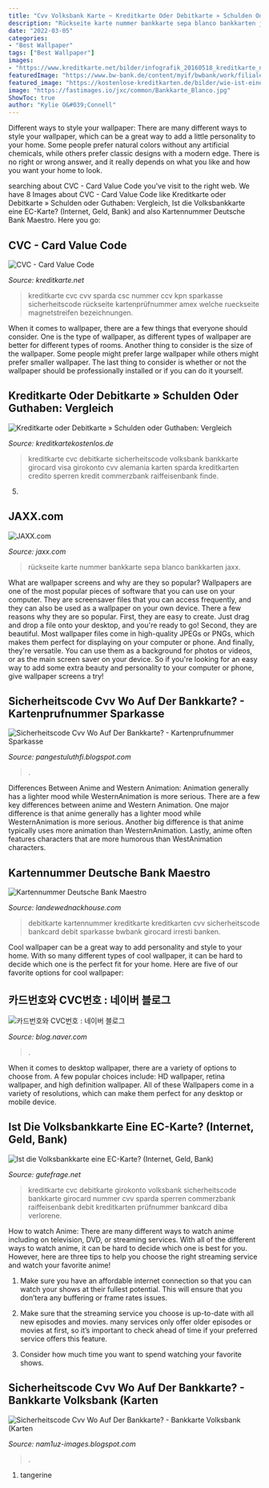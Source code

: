 ```yaml
---
title: "Cvv Volksbank Karte ~ Kreditkarte Oder Debitkarte » Schulden Oder Guthaben: Vergleich"
description: "Rückseite karte nummer bankkarte sepa blanco bankkarten jaxx"
date: "2022-03-05"
categories:
- "Best Wallpaper"
tags: ["Best Wallpaper"]
images:
- "https://www.kreditkarte.net/bilder/infografik_20160518_kreditkarte_net_kreditkartenabbildung_rueckseite.jpg"
featuredImage: "https://www.bw-bank.de/content/myif/bwbank/work/filiale/de/home/privatkunden/kreditkarte/_jcr_content/par/section/section/carousel_7e1a/carousel/imagetextbox3_7069/image.img.jpg/1538469946717.jpg"
featured_image: "https://kostenlose-kreditkarten.de/bilder/wie-ist-eine-kreditkarte-aufgebaut.jpg"
image: "https://fastimages.io/jxc/common/Bankkarte_Blanco.jpg"
ShowToc: true
author: "Kylie O&#039;Connell"
---
```



Different ways to style your wallpaper:
There are many different ways to style your wallpaper, which can be a great way to add a little personality to your home. Some people prefer natural colors without any artificial chemicals, while others prefer classic designs with a modern edge. There is no right or wrong answer, and it really depends on what you like and how you want your home to look.

	

		
searching about CVC - Card Value Code you've visit to the right web. We have 8 Images about CVC - Card Value Code like Kreditkarte oder Debitkarte » Schulden oder Guthaben: Vergleich, Ist die Volksbankkarte eine EC-Karte? (Internet, Geld, Bank) and also Kartennummer Deutsche Bank Maestro. Here you go:
		
    
## CVC - Card Value Code

<img loading=lazy src="https://www.kreditkarte.net/bilder/infografik_20160518_kreditkarte_net_kreditkartenabbildung_rueckseite.jpg" onerror="this.onerror=null;this.src='https://tse2.mm.bing.net/th?id=OIP.YSl2RrFTW78U2_65Cn5KUwHaDt&amp;pid=15.1';" alt="CVC - Card Value Code">

_Source: kreditkarte.net_

>kreditkarte cvc cvv sparda csc nummer ccv kpn sparkasse sicherheitscode rückseite kartenprüfnummer amex welche rueckseite magnetstreifen bezeichnungen. 

	

When it comes to wallpaper, there are a few things that everyone should consider. One is the type of wallpaper, as different types of wallpaper are better for different types of rooms. Another thing to consider is the size of the wallpaper. Some people might prefer large wallpaper while others might prefer smaller wallpaper. The last thing to consider is whether or not the wallpaper should be professionally installed or if you can do it yourself.

    
## Kreditkarte Oder Debitkarte » Schulden Oder Guthaben: Vergleich

<img loading=lazy src="https://www.kreditkartekostenlos.de/wp-content/uploads/2015/07/Kreditkarte-oder-Debitkarte-1.png" onerror="this.onerror=null;this.src='https://tse4.mm.bing.net/th?id=OIP.SLGgiaotVsBjRkLlxPKuGgHaFk&amp;pid=15.1';" alt="Kreditkarte oder Debitkarte » Schulden oder Guthaben: Vergleich">

_Source: kreditkartekostenlos.de_

>kreditkarte cvc debitkarte sicherheitscode volksbank bankkarte girocard visa girokonto cvv alemania karten sparda kreditkarten credito sperren kredit commerzbank raiffeisenbank finde. 

	

5.

    
## JAXX.com

<img loading=lazy src="https://fastimages.io/jxc/common/Bankkarte_Blanco.jpg" onerror="this.onerror=null;this.src='https://tse1.mm.bing.net/th?id=OIP.rVVguUfjP5iJ9eqFj2KiogHaE8&amp;pid=15.1';" alt="JAXX.com">

_Source: jaxx.com_

>rückseite karte nummer bankkarte sepa blanco bankkarten jaxx. 

	

What are wallpaper screens and why are they so popular?
Wallpapers are one of the most popular pieces of software that you can use on your computer. They are screensaver files that you can access frequently, and they can also be used as a wallpaper on your own device. There a few reasons why they are so popular. First, they are easy to create. Just drag and drop a file onto your desktop, and you're ready to go! Second, they are beautiful. Most wallpaper files come in high-quality JPEGs or PNGs, which makes them perfect for displaying on your computer or phone. And finally, they're versatile. You can use them as a background for photos or videos, or as the main screen saver on your device. So if you're looking for an easy way to add some extra beauty and personality to your computer or phone, give wallpaper screens a try!

    
## Sicherheitscode Cvv Wo Auf Der Bankkarte? - Kartenprufnummer Sparkasse

<img loading=lazy src="https://www.srf.ch/static/cms/images/branded_srf/54a019.jpg" onerror="this.onerror=null;this.src='https://tse1.mm.bing.net/th?id=OIP.Lsq30_C1nc8n5lF1G5NuagHaEK&amp;pid=15.1';" alt="Sicherheitscode Cvv Wo Auf Der Bankkarte? - Kartenprufnummer Sparkasse">

_Source: pangestuluthfi.blogspot.com_

>. 

	

Differences Between Anime and Western Animation: Animation generally has a lighter mood while WesternAnimation is more serious.
There are a few key differences between anime and Western Animation. One major difference is that anime generally has a lighter mood while WesternAnimation is more serious. Another big difference is that anime typically uses more animation than WesternAnimation. Lastly, anime often features characters that are more humorous than WestAnimation characters.

    
## Kartennummer Deutsche Bank Maestro

<img loading=lazy src="https://www.bw-bank.de/content/myif/bwbank/work/filiale/de/home/privatkunden/kreditkarte/_jcr_content/par/section/section/carousel_7e1a/carousel/imagetextbox3_7069/image.img.jpg/1538469946717.jpg" onerror="this.onerror=null;this.src='https://tse3.mm.bing.net/th?id=OIP.qZvX5eNBm1nqEExoMDcXcgHaEE&amp;pid=15.1';" alt="Kartennummer Deutsche Bank Maestro">

_Source: landewednackhouse.com_

>debitkarte kartennummer kreditkarte kreditkarten cvv sicherheitscode bankcard debit sparkasse bwbank girocard irresti banken. 

	

Cool wallpaper can be a great way to add personality and style to your home. With so many different types of cool wallpaper, it can be hard to decide which one is the perfect fit for your home. Here are five of our favorite options for cool wallpaper: 

    
## 카드번호와 CVC번호 : 네이버 블로그

<img loading=lazy src="http://blogfiles.naver.net/20140212_142/ua03_1392196297378Xfnj2_JPEG/CVC.jpg" onerror="this.onerror=null;this.src='https://tse2.mm.bing.net/th?id=OIP.HXBCbLe4b22hZFakc8-ByQHaEs&amp;pid=15.1';" alt="카드번호와 CVC번호 : 네이버 블로그">

_Source: blog.naver.com_

>. 

	

When it comes to desktop wallpaper, there are a variety of options to choose from. A few popular choices include: HD wallpaper, retina wallpaper, and high definition wallpaper. All of these Wallpapers come in a variety of resolutions, which can make them perfect for any desktop or mobile device. 

    
## Ist Die Volksbankkarte Eine EC-Karte? (Internet, Geld, Bank)

<img loading=lazy src="https://images.gutefrage.net/media/fragen-antworten/bilder/252551912/0_big.jpg?v=1498903211000" onerror="this.onerror=null;this.src='https://tse1.mm.bing.net/th?id=OIP.SN-KObob-UFiuuSjioYaqwAAAA&amp;pid=15.1';" alt="Ist die Volksbankkarte eine EC-Karte? (Internet, Geld, Bank)">

_Source: gutefrage.net_

>kreditkarte cvc debitkarte girokonto volksbank sicherheitscode bankkarte girocard nummer cvv sparda sperren commerzbank raiffeisenbank debit kreditkarten prüfnummer bankcard diba verlorene. 

	

How to watch Anime: There are many different ways to watch anime including on television, DVD, or streaming services.
With all of the different ways to watch anime, it can be hard to decide which one is best for you. However, here are three tips to help you choose the right streaming service and watch your favorite anime!
1. Make sure you have an affordable internet connection so that you can watch your shows at their fullest potential. This will ensure that you don’tera any buffering or frame rates issues.

2. Make sure that the streaming service you choose is up-to-date with all new episodes and movies. many services only offer older episodes or movies at first, so it’s important to check ahead of time if your preferred service offers this feature.

3. Consider how much time you want to spend watching your favorite shows.

    
## Sicherheitscode Cvv Wo Auf Der Bankkarte? - Bankkarte Volksbank (Karten

<img loading=lazy src="https://kostenlose-kreditkarten.de/bilder/wie-ist-eine-kreditkarte-aufgebaut.jpg" onerror="this.onerror=null;this.src='https://tse4.mm.bing.net/th?id=OIP.zoJEZ_gdP-ljGl4k7dslSwHaFz&amp;pid=15.1';" alt="Sicherheitscode Cvv Wo Auf Der Bankkarte? - Bankkarte Volksbank (Karten">

_Source: nam1uz-images.blogspot.com_

>. 

	

1. tangerine 

